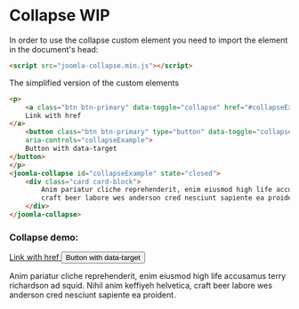 # Collapse WIP

In order to use the collapse custom element you need to import the element in the document's head:
```html
<script src="joomla-collapse.min.js"></script>
```

The simplified version of the custom elements
```html
<p>
	<a class="btn btn-primary" data-toggle="collapse" href="#collapseExample" aria-expanded="false" aria-controls="collapseExample">
	Link with href
</a>
	<button class="btn btn-primary" type="button" data-toggle="collapse" data-target="#collapseExample" aria-expanded="false"
	aria-controls="collapseExample">
	Button with data-target
</button>
</p>
<joomla-collapse id="collapseExample" state="closed">
	<div class="card card-block">
		Anim pariatur cliche reprehenderit, enim eiusmod high life accusamus terry richardson ad squid. Nihil anim keffiyeh helvetica,
		craft beer labore wes anderson cred nesciunt sapiente ea proident.
	</div>
</joomla-collapse>
```

### Collapse demo:
<p>
	<a class="btn btn-primary" data-toggle="collapse" href="#collapseExample" aria-expanded="false" aria-controls="collapseExample">
	Link with href
</a>
	<button class="btn btn-primary" type="button" data-toggle="collapse" data-target="#collapseExample" aria-expanded="false"
	aria-controls="collapseExample">
	Button with data-target
</button>
</p>
<joomla-collapse id="collapseExample" state="closed">
	<div class="card card-block">
		Anim pariatur cliche reprehenderit, enim eiusmod high life accusamus terry richardson ad squid. Nihil anim keffiyeh helvetica,
		craft beer labore wes anderson cred nesciunt sapiente ea proident.
	</div>
</joomla-collapse>
